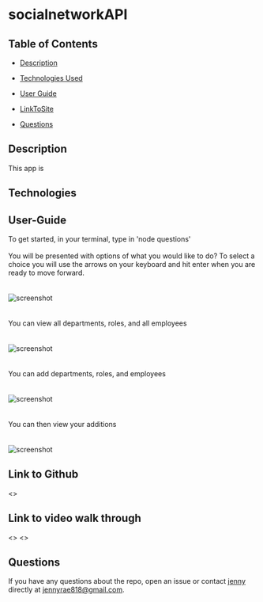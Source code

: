 # socialnetworkAPI


## <Project Social Network API>


## Table of Contents 

* [Description](#description)

* [Technologies Used](#technologies)

* [User Guide](#User-Guide)

* [LinkToSite](#LinkToSite)

* [Questions](#questions)


## Description

This app is  


## Technologies


## User-Guide

To get started, in your terminal, type in 'node questions'
<br>
<br>
You will be presented with options of what you would like to do? To select a choice you will use the arrows on your keyboard and hit enter when you are ready to move forward. 
<br>
<br>
<br>
![screenshot](./public/assets/screenshot1.png)
<br>
<br>
<br>
You can view all departments, roles, and all employees
<br>
<br>
<br>
![screenshot](./public/assets/screenshot2.png)
<br>
<br>
<br>
You can add departments, roles, and employees
<br>
<br>
<br>
![screenshot](./public/assets/screenshot3.png)
<br>
<br>
<br>
You can then view your additions
<br>
<br>
<br>
![screenshot](./public/assets/screenshot4.png)
<br>



## Link to Github
<>

## Link to video walk through
<>
<>

## Questions

If you have any questions about the repo, open an issue or contact [jenny](undefined) directly at jennyrae818@gmail.com.